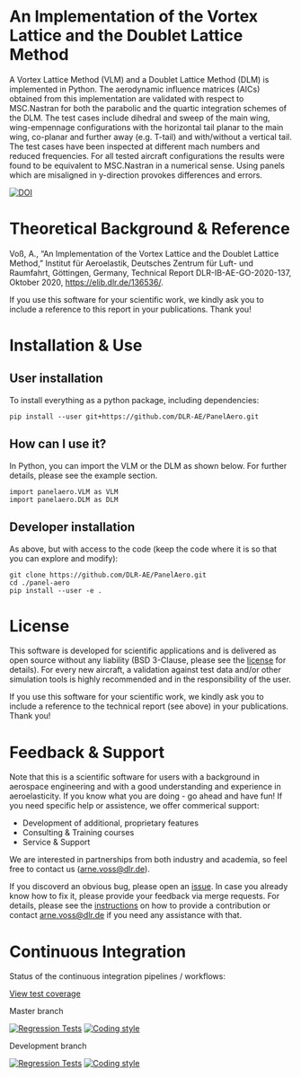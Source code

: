 # An Implementation of the Vortex Lattice and the Doublet Lattice Method
A Vortex Lattice Method (VLM) and a Doublet Lattice Method (DLM) is implemented in Python. The aerodynamic influence matrices (AICs) obtained from this implementation are validated with respect to MSC.Nastran for both the parabolic and the quartic integration schemes of the DLM. The test cases include dihedral and sweep of the main wing, wing-empennage configurations with the horizontal tail planar to the main wing, co-planar and further away (e.g. T-tail) and with/without a vertical tail. The test cases have been inspected at different mach numbers and reduced frequencies. For all tested aircraft configurations the results were found to be equivalent to MSC.Nastran in a numerical sense. Using panels which are misaligned in y-direction provokes differences and errors.

[![DOI](https://zenodo.org/badge/DOI/10.5281/zenodo.8343766.svg)](https://doi.org/10.5281/zenodo.8343766)

# Theoretical Background & Reference
Voß, A., “An Implementation of the Vortex Lattice and the Doublet Lattice Method,” Institut für Aeroelastik, Deutsches Zentrum für Luft- und Raumfahrt, Göttingen, Germany, Technical Report DLR-IB-AE-GO-2020-137, Oktober 2020, https://elib.dlr.de/136536/.

If you use this software for your scientific work, we kindly ask you to include a reference to this report in your publications. Thank you!

# Installation & Use
## User installation 
To install everything as a python package, including dependencies:

```
pip install --user git+https://github.com/DLR-AE/PanelAero.git
```
## How can I use it?

In Python, you can import the VLM or the DLM as shown below. For further details, please see the example section.

```
import panelaero.VLM as VLM
import panelaero.DLM as DLM
```

## Developer installation 
As above, but with access to the code (keep the code where it is so that you can explore and modify):

```
git clone https://github.com/DLR-AE/PanelAero.git
cd ./panel-aero
pip install --user -e . 
```

# License
This software is developed for scientific applications and is delivered as open source without any liability (BSD 3-Clause, please see the [license](LICENSE) for details). For every new aircraft, a validation against test data and/or other simulation tools is highly recommended and in the responsibility of the user. 

If you use this software for your scientific work, we kindly ask you to include a reference to the technical report (see above) in your publications. Thank you!

# Feedback & Support
Note that this is a scientific software for users with a background in aerospace engineering and with a good understanding and experience in aeroelasticity. If you know what you are doing - go ahead and have fun! If you need specific help or assistence, we offer commerical support:
- Development of additional, proprietary features
- Consulting & Training courses
- Service & Support

We are interested in partnerships from both industry and academia, so feel free to contact us (arne.voss@dlr.de).

If you discoverd an obvious bug, please open an [issue](https://github.com/DLR-AE/PanelAero/issues). In case you already know how to fix it, please provide your feedback via merge requests. For details, please see the [instructions](CONTRIBUTING.md) on how to provide a contribution or contact arne.voss@dlr.de if you need any assistance with that.

# Continuous Integration
Status of the continuous integration pipelines / workflows:

[View test coverage](https://dlr-ae.github.io/PanelAero/coverage/)

Master branch 

[![Regression Tests](https://github.com/DLR-AE/PanelAero/actions/workflows/regression-tests.yml/badge.svg?branch=master)](https://github.com/DLR-AE/PanelAero/actions/workflows/regression-tests.yml)
[![Coding style](https://github.com/DLR-AE/PanelAero/actions/workflows/coding-style.yml/badge.svg?branch=master)](https://github.com/DLR-AE/PanelAero/actions/workflows/coding-style.yml)

Development branch 

[![Regression Tests](https://github.com/DLR-AE/PanelAero/actions/workflows/regression-tests.yml/badge.svg?branch=devel)](https://github.com/DLR-AE/PanelAero/actions/workflows/regression-tests.yml)
[![Coding style](https://github.com/DLR-AE/PanelAero/actions/workflows/coding-style.yml/badge.svg?branch=devel)](https://github.com/DLR-AE/PanelAero/actions/workflows/coding-style.yml)

